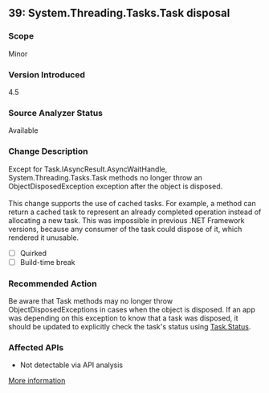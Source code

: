 ## 39: System.Threading.Tasks.Task disposal

### Scope
Minor

### Version Introduced
4.5

### Source Analyzer Status
Available

### Change Description
Except for Task.IAsyncResult.AsyncWaitHandle, System.Threading.Tasks.Task methods no longer throw an ObjectDisposedException exception after the object is disposed.<br/><br/>This change supports the use of cached tasks. For example, a method can return a cached task to represent an already completed operation instead of allocating a new task. This was impossible in previous .NET Framework versions, because any consumer of the task could dispose of it, which rendered it unusable.

- [ ] Quirked
- [ ] Build-time break

### Recommended Action
Be aware that Task methods may no longer throw ObjectDisposedExceptions in cases when the object is disposed. If an app was depending on this exception to know that a task was disposed, it should be updated to explicitly check the task's status using [Task.Status](https://msdn.microsoft.com/en-us/library/system.threading.tasks.task.status(v=vs.110).aspx).

### Affected APIs
* Not detectable via API analysis

[More information](https://msdn.microsoft.com/en-us/library/hh367887(v=vs.110).aspx#core)
